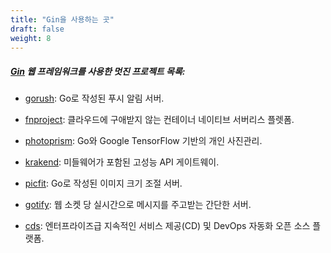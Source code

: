 ```yaml
---
title: "Gin을 사용하는 곳"
draft: false
weight: 8
---
```


##### [Gin](https://github.com/gin-gonic/gin) 웹 프레임워크를 사용한 멋진 프로젝트 목록:

* [gorush](https://github.com/appleboy/gorush): Go로 작성된 푸시 알림 서버.

* [fnproject](https://github.com/fnproject/fn): 클라우드에 구애받지 않는 컨테이너 네이티브 서버리스 플렛폼.

* [photoprism](https://github.com/photoprism/photoprism): Go와 Google TensorFlow 기반의 개인 사진관리.

* [krakend](https://github.com/devopsfaith/krakend): 미들웨어가 포함된 고성능 API 게이트웨이.

* [picfit](https://github.com/thoas/picfit): Go로 작성된 이미지 크기 조절 서버.

* [gotify](https://github.com/gotify/server): 웹 소켓 당 실시간으로 메시지를 주고받는 간단한 서버.

* [cds](https://github.com/ovh/cds): 엔터프라이즈급 지속적인 서비스 제공(CD) 및 DevOps 자동화 오픈 소스 플랫폼.
